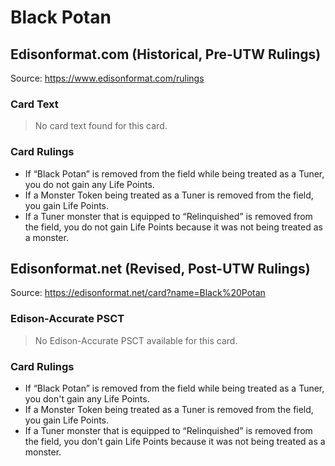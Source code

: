 # Black Potan

## Edisonformat.com (Historical, Pre-UTW Rulings)

Source: https://www.edisonformat.com/rulings

### Card Text

> No card text found for this card.

### Card Rulings

*   If “Black Potan” is removed from the field while being treated as a Tuner, you do not gain any Life Points.
*   If a Monster Token being treated as a Tuner is removed from the field, you gain Life Points.
*   If a Tuner monster that is equipped to “Relinquished” is removed from the field, you do not gain Life Points because it was not being treated as a monster.

## Edisonformat.net (Revised, Post-UTW Rulings)

Source: https://edisonformat.net/card?name=Black%20Potan

### Edison-Accurate PSCT

> No Edison-Accurate PSCT available for this card.

### Card Rulings

*   If “Black Potan” is removed from the field while being treated as a Tuner, you don't gain any Life Points.
*   If a Monster Token being treated as a Tuner is removed from the field, you gain Life Points.
*   If a Tuner monster that is equipped to “Relinquished” is removed from the field, you don't gain Life Points because it was not being treated as a monster.
            